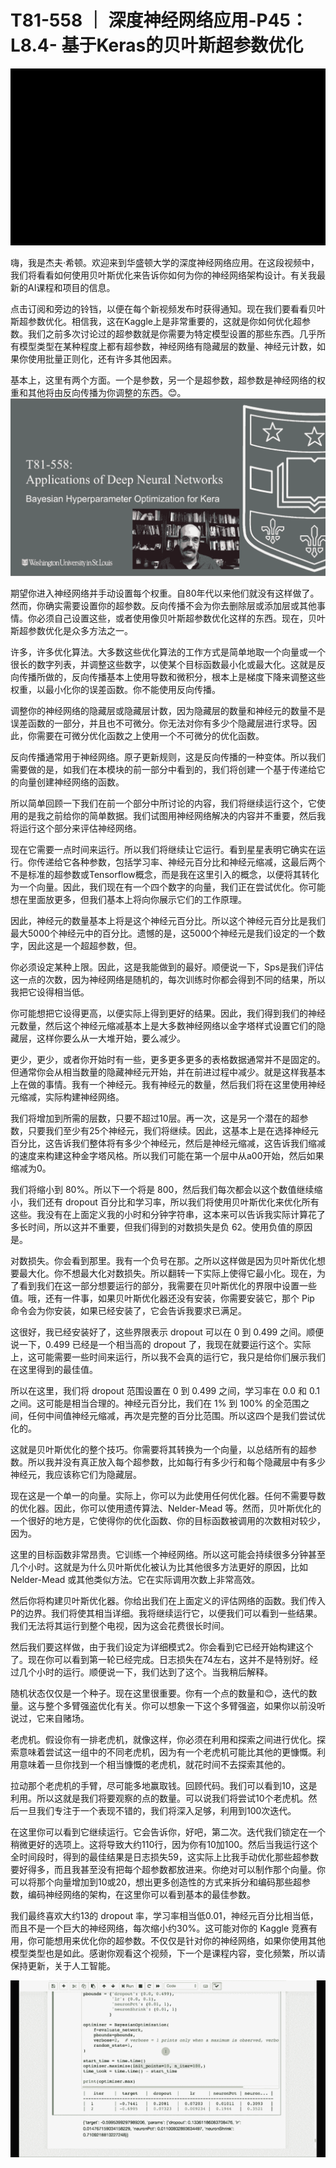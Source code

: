 # T81-558 ｜ 深度神经网络应用-P45：L8.4- 基于Keras的贝叶斯超参数优化 

![](img/9925006dbf7cc9645dc4cf05b451019d_0.png)

嗨，我是杰夫·希顿。欢迎来到华盛顿大学的深度神经网络应用。在这段视频中，我们将看看如何使用贝叶斯优化来告诉你如何为你的神经网络架构设计。有关我最新的AI课程和项目的信息。

点击订阅和旁边的铃铛，以便在每个新视频发布时获得通知。现在我们要看看贝叶斯超参数优化。相信我，这在Kaggle上是非常重要的，这就是你如何优化超参数。我们之前多次讨论过的超参数就是你需要为特定模型设置的那些东西。几乎所有模型类型在某种程度上都有超参数，神经网络有隐藏层的数量、神经元计数，如果你使用批量正则化，还有许多其他因素。

基本上，这里有两个方面。一个是参数，另一个是超参数，超参数是神经网络的权重和其他将由反向传播为你调整的东西。😊。![](img/9925006dbf7cc9645dc4cf05b451019d_2.png)

期望你进入神经网络并手动设置每个权重。自80年代以来他们就没有这样做了。然而，你确实需要设置你的超参数。反向传播不会为你去删除层或添加层或其他事情。你必须自己设置这些，或者使用像贝叶斯超参数优化这样的东西。现在，贝叶斯超参数优化是众多方法之一。

许多，许多优化算法。大多数这些优化算法的工作方式是简单地取一个向量或一个很长的数字列表，并调整这些数字，以使某个目标函数最小化或最大化。这就是反向传播所做的，反向传播基本上使用导数和微积分，根本上是梯度下降来调整这些权重，以最小化你的误差函数。你不能使用反向传播。

调整你的神经网络的隐藏层或隐藏层计数，因为隐藏层的数量和神经元的数量不是误差函数的一部分，并且也不可微分。你无法对你有多少个隐藏层进行求导。因此，你需要在可微分优化函数之上使用一个不可微分的优化函数。

反向传播通常用于神经网络。原子更新规则，这是反向传播的一种变体。所以我们需要做的是，如我们在本模块的前一部分中看到的，我们将创建一个基于传递给它的向量创建神经网络的函数。

所以简单回顾一下我们在前一个部分中所讨论的内容，我们将继续运行这个，它使用的是我之前给你的简单数据。我们试图用神经网络解决的内容并不重要，然后我将运行这个部分来评估神经网络。

现在它需要一点时间来运行。所以我们将继续让它运行。看到星星表明它确实在运行。你传递给它各种参数，包括学习率、神经元百分比和神经元缩减，这最后两个不是标准的超参数或Tensorflow概念，而是我在这里引入的概念，以便将其转化为一个向量。因此，我们现在有一个四个数字的向量，我们正在尝试优化。你可能想在里面放更多，但我们基本上将向你展示它们的工作原理。

因此，神经元的数量基本上将是这个神经元百分比。所以这个神经元百分比是我们最大5000个神经元中的百分比。遗憾的是，这5000个神经元是我们设定的一个数字，因此这是一个超超参数，但。

你必须设定某种上限。因此，这是我能做到的最好。顺便说一下，Sps是我们评估这一点的次数，因为神经网络是随机的，每次训练时你都会得到不同的结果，所以我把它设得相当低。

你可能想把它设得更高，以便实际上得到更好的结果。因此，我们得到我们的神经元数量，然后这个神经元缩减基本上是大多数神经网络以金字塔样式设置它们的隐藏层，这样你要么从一大堆开始，要么减少。

更少，更少，或者你开始时有一些，更多更多更多的表格数据通常并不是固定的。但通常你会从相当数量的隐藏神经元开始，并在前进过程中减少。就是这样我基本上在做的事情。我有一个神经元。我有神经元的数量，然后我们将在这里使用神经元缩减，实际构建神经网络。

我们将增加到所需的层数，只要不超过10层。再一次，这是另一个潜在的超参数，只要我们至少有25个神经元，我们将继续。因此，这基本上是在选择神经元百分比，这告诉我们整体将有多少个神经元，然后是神经元缩减，这告诉我们缩减的速度来构建这种金字塔风格。所以我们可能在第一个层中从a00开始，然后如果缩减为0。

我们将缩小到 80%。所以下一个将是 800，然后我们每次都会以这个数值继续缩小，我们还有 dropout 百分比和学习率，所以我们将使用贝叶斯优化来优化所有这些。我没有在上面定义我的小时和分钟字符串，这本来可以告诉我实际计算花了多长时间，所以这并不重要，但我们得到的对数损失是负 62。使用负值的原因是。

对数损失。你会看到那里。我有一个负号在那。之所以这样做是因为贝叶斯优化想要最大化。你不想最大化对数损失。所以翻转一下实际上使得它最小化。现在，为了看到我们在这一部分想要运行的部分，我需要在贝叶斯优化的界限中设置一些值。哦，还有一件事，如果贝叶斯优化器还没有安装，你需要安装它，那个 Pip 命令会为你安装，如果已经安装了，它会告诉我要求已满足。

这很好，我已经安装好了，这些界限表示 dropout 可以在 0 到 0.499 之间。顺便说一下，0.499 已经是一个相当高的 dropout 了，我现在就要运行这个。实际上，这可能需要一些时间来运行，所以我不会真的运行它，我只是给你们展示我们在这里得到的最佳值。

所以在这里，我们将 dropout 范围设置在 0 到 0.499 之间，学习率在 0.0 和 0.1 之间。这可能是相当合理的。神经元百分比，我们在 1% 到 100% 的全范围之间，任何中间值神经元缩减，再次是完整的百分比范围。所以这四个是我们尝试优化的。

这就是贝叶斯优化的整个技巧。你需要将其转换为一个向量，以总结所有的超参数。所以我并没有真正放入每个超参数，比如每行有多少行和每个隐藏层中有多少神经元，我应该称它们为隐藏层。

现在这是一个单一的向量。实际上，你可以为此使用任何优化器。任何不需要导数的优化器。因此，你可以使用遗传算法、Nelder-Mead 等。然而，贝叶斯优化的一个很好的地方是，它使得你的优化函数、你的目标函数被调用的次数相对较少，因为。

这里的目标函数非常昂贵。它训练一个神经网络。所以这可能会持续很多分钟甚至几个小时。这就是为什么贝叶斯优化被认为比其他很多方法更好的原因，比如 Nelder-Mead 或其他类似方法。它在实际调用次数上非常高效。

然后你将构建贝叶斯优化器。你给出我们在上面定义的评估网络的函数。我们传入P的边界。我们将使其相当详细。我将继续运行它，以便我们可以看到一些结果。我们无法将其运行到整个电视，因为这会花费很长时间。

然后我们要这样做，由于我们设定为详细模式2。你会看到它已经开始构建这个了。现在你可以看到第一轮已经完成。日志损失在74左右，这并不是特别好。经过几个小时的运行。顺便说一下，我们达到了这个。当我稍后解释。

随机状态仅仅是一个种子。现在这里很重要。你有一个点的数量和😊，迭代的数量。这与整个多臂强盗优化有关。你可以想象一下这个多臂强盗，如果你以前没听说过，它来自赌场。

老虎机。假设你有一排老虎机，就像这样，你必须在利用和探索之间进行优化。探索意味着尝试这一组中的不同老虎机，因为有一个老虎机可能比其他的更慷慨。利用意味着一旦你找到一个相当慷慨的老虎机，就花时间不去探索其他的。

拉动那个老虎机的手臂，尽可能多地赢取钱。回顾代码。我们可以看到10，这是利用。所以这就是我们将要观察的点的数量。可以说我们将尝试10个老虎机。然后一旦我们专注于一个表现不错的，我们将深入足够，利用到100次迭代。

在这里你可以看到它继续运行。它会告诉你，好吧，第二次。迭代我们锁定在一个稍微更好的选项上。这将导致大约110行，因为你有10加100。然后当我运行这个全时间段时，得到的最佳结果是日志损失59，这实际上比我手动优化那些超参数要好得多，而且我甚至没有把每个超参数都放进来。你绝对可以制作那个向量。你可以将那个向量增加到10或20，想出更多创造性的方式来拆分和编码那些超参数，编码神经网络的架构，在这里你可以看到基本的最佳参数。

我们最终喜欢大约13的 dropout 率，学习率相当低0.01，神经元百分比相当低，而且不是一个巨大的神经网络，每次缩小约30%。这可能对你的 Kaggle 竞赛有用，你可能想用来优化你的超参数。不仅仅是针对你的神经网络，如果你使用其他模型类型也是如此。感谢你观看这个视频，下一个是课程内容，变化频繁，所以请保持更新，关于人工智能。

![](img/9925006dbf7cc9645dc4cf05b451019d_4.png)
